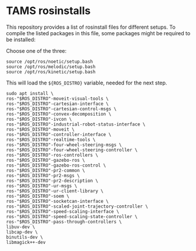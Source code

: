 # TAMS rosinstalls

This repository provides a list of rosinstall files for different setups.
To compile the listed packages in this file, some packages might be required to be installed:

Choose one of the three:
```
source /opt/ros/noetic/setup.bash
source /opt/ros/melodic/setup.bash
source /opt/ros/kinetic/setup.bash
```

This will load the `${ROS_DISTRO}` variable, needed for the next step.

```
sudo apt install \
ros-"$ROS_DISTRO"-moveit-visual-tools \
ros-"$ROS_DISTRO"-cartesian-interface \
ros-"$ROS_DISTRO"-cartesian-control-msgs \
ros-"$ROS_DISTRO"-convex-decomposition \
ros-"$ROS_DISTRO"-ivcon \
ros-"$ROS_DISTRO"-industrial-robot-status-interface \
ros-"$ROS_DISTRO"-moveit \
ros-"$ROS_DISTRO"-controller-interface \
ros-"$ROS_DISTRO"-realtime-tools \
ros-"$ROS_DISTRO"-four-wheel-steering-msgs \
ros-"$ROS_DISTRO"-four-wheel-steering-controller \
ros-"$ROS_DISTRO"-ros-controllers \
ros-"$ROS_DISTRO"-gazebo-ros \
ros-"$ROS_DISTRO"-gazebo-ros-control \
ros-"$ROS_DISTRO"-pr2-common \
ros-"$ROS_DISTRO"-pr2-msgs \
ros-"$ROS_DISTRO"-pr2-description \
ros-"$ROS_DISTRO"-ur-msgs \
ros-"$ROS_DISTRO"-ur-client-library \
ros-"$ROS_DISTRO"-soem \
ros-"$ROS_DISTRO"-socketcan-interface \
ros-"$ROS_DISTRO"-scaled-joint-trajectory-controller \
ros-"$ROS_DISTRO"-speed-scaling-interface \
ros-"$ROS_DISTRO"-speed-scaling-state-controller \
ros-"$ROS_DISTRO"-pass-through-controllers \
libuv-dev \
libcap-dev \
binutils-dev \
libmagick++-dev
```
